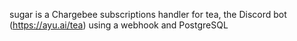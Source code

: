 sugar is a Chargebee subscriptions handler for tea, the Discord bot (https://ayu.ai/tea) using a webhook and PostgreSQL
